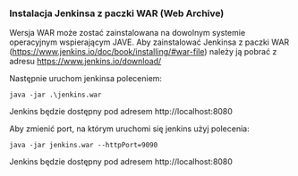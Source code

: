 ### Instalacja Jenkinsa z paczki WAR (Web Archive)

Wersja WAR może zostać zainstalowana na dowolnym systemie operacyjnym wspierającym JAVE. 
Aby zainstalować Jenkinsa z paczki WAR (https://www.jenkins.io/doc/book/installing/#war-file) należy ją pobrać z adresu  https://www.jenkins.io/download/


Następnie uruchom jenkinsa poleceniem:

``java -jar .\jenkins.war``

Jenkins będzie dostępny pod adresem http://localhost:8080
     
Aby zmienić port, na którym uruchomi się jenkins użyj polecenia:

``java -jar jenkins.war --httpPort=9090``

Jenkins będzie dostępny pod adresem http://localhost:8080
